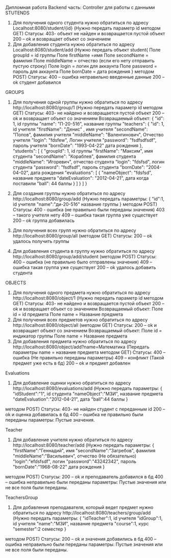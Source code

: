 Дипломная работа
Backend часть:
Controller для работы с данными
STUTENDS
1)	Для получения одного студента нужно обратиться по адресу 
Localhost:8080/student/{id} (Нужно передать параметр id методом GET)
Статусы:
403- объект не найден и возвращается пустой объект
200 – ok и возвращает объект со значением
2) Для добавления студента нужно обратиться по адресу 
Localhost:8080/student/add (Нужно передать объект student{
Поле groupId = id группы
Поле firstName =имя
Поле secondName = фамилия
Поле middleName = отчество (если его нету отправить пустую строку)
Поле login = логин для аккаунта 
Поле password = пароль для аккаунта 
Поле bornDate = дата рождения
}
 методом POST)
Статусы:
400 – ошибка неправильно введенные данные
200 – ok студент добавился

GROUPS
1)	Для получения одной группы нужно обратиться по адресу 
http://localhost:8080/group/1 (Нужно передать параметр id методом GET)
Статусы:
403- не найдено и возвращается пустой объект
200 – ok и возвращает объект со значением
Возвращаемый объект:
{
    "id": 1, id группы
    "name": "П-20-51б", название группы
    "teachers": {
        "id": 1, id учителя
        "firstName": "Денис" , имя учителя
        "secondName": "Попов", фамилия учителя
        "middleName": "Валентинович", Отчество учителя
        "login": "fdsfew", Логин учителя
        "password": "fsdfsdfsdf", пароль учителя
        "bornDate": "1993-04-22"  дата рождения
    },
    "students": [
        {
            "groupId": 1, id группы
            "firstName": "Максим", имя студента
            "secondName": "Кораблев", фамилия студента
            "middleName": "Игоревич", отчество студента
            "login": "fdsfsd", логин студента
            "password": "fsdfsdf", пароль студента
            "bornDate": "2004-04-02", дата рождения
            "evaluations": [
                {
                    "nameObject": "fdsfsd", название предмета
                    "dateEvaluation": "2012-04-21", дата когда поставили 
                    "ball": 44 баллы 
                }
            ]
        }
    ]
}

2)	Для создания группы нужно обратиться по адресу 
http://localhost:8080/group/add (Нужно передать параметры:
 {
    "id":1, id учителя
    "name":"ди-20-51б" название группы
}
методом POST)
Статусы:
400 - ошибка (не правильно были переданы значения)
403 – такого учителя нету
409 – ошибка такая группа уже существует
200	– ok группа добавилась

3)	Для получения всех групп нужно обратиться по адресу 
http://localhost:8080/group/all (методом GET)
Статусы:
200	– ok удалось получить группы
4)	Для добавления студента в группу нужно обратиться по адресу 
http://localhost:8080/group/add/student (методом POST)
Статусы:
400 – ошибка (не правильно было отправлены значения)
409 – ошибка такая группа уже существует
200 – ok удалось добавить студента


OBJECTS
1)	Для получения одного предмета нужно обратиться по адресу 
http://localhost:8080/object/1 (Нужно передать параметр id методом GET)
Статусы:
403- не найдено и возвращается пустой объект
200 – ok и возвращает объект со значением
Возвращаемый объект:
Поле id = id предмета
Поле name = Название предмета
2)	Для получения всех предметов нужно обратиться по адресу 
http://localhost:8080/object/all (методом GET)
Статусы:
200 – ok и возвращает объект со значением
Возвращаемый объект:
Поле id = индикатор группы
Поле name = Название предмета
3)	Для добавления предмета нужно обратиться по адресу 
http://localhost:8080/object/add?name=Математика (Передать параметры name = название предмета методом GET)
Статусы:
400 – ошибка (Не правильно переданы параметры)
409 – конфликт (Такой предмет уже есть в бд) 
200 – ok и предмет добавлен


Evaluations

1)	Для добавление оценки нужно обратиться по адресу 
http://localhost:8080/evaluations/add (Нужно передать параметры:
{
    "idStudent":"1",  id студента
    "nameObject":"МЗИ", название предмета
    "dateEvaluation":"2012-04-21", дата
    "ball":44 баллы
}

  методом POST)
Статусы:
403- не найден студент с переданным id
200 – ok и оценка добавилась в бд
400 – ошибка не правильно были переданы параметры:
Пустые значения.

Teacher

1)	Для добавление учителя нужно обратиться по адресу 
http://localhost:8080/teacher/add (Нужно передать параметры:
{
    "firstName":"Геннадий", имя
    "secondName":"Загребов", фамилия
    "middleName":"Васильевич", отчество (Не обязательно) 
    "login":"efdsfsdf", логин
    "password":"43242342", пароль
    "bornDate":"1968-08-22" дата рождения
}


  методом POST)
Статусы:
200 – ok и преподаватель добавился в бд
400 – ошибка неправильно были переданы параметры:
Пустые значения или не все поля были переданы.

TeachersGroup

1)	Для добавления преподавателя, который ведет предмет нужно обратиться по адресу 
http://localhost:8080/teachers/group/add (Нужно передать параметры:
{
    "idTeacher":1, id учителя
    "idGroup":1, id учителя
    "name":"МЗИ", название предмета
    "course":1, курс
    "semester":2  семестер
}


  методом POST)
Статусы:
200 – ok и значения добавились в бд
400 – ошибка неправильно были переданы параметры:
Пустые значения или не все поля были переданы.
